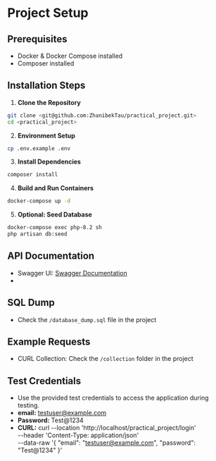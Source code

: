 # Project Setup

## Prerequisites
- Docker & Docker Compose installed
- Composer installed

## Installation Steps

1. **Clone the Repository**
```bash
git clone <git@github.com:ZhanibekTau/practical_project.git>
cd <practical_project>
```

2. **Environment Setup**
```bash
cp .env.example .env
```

3. **Install Dependencies**
```bash
composer install
```

4. **Build and Run Containers**
```bash
docker-compose up -d
```

5. **Optional: Seed Database**
```bash
docker-compose exec php-8.2 sh
php artisan db:seed
```

## API Documentation
- Swagger UI: [Swagger Documentation](http://localhost/api/documentation)
- 
## SQL Dump
- Check the `/database_dump.sql` file in the project

## Example Requests
- CURL Collection: Check the `/collection` folder in the project

## Test Credentials
- Use the provided test credentials to access the application during testing.
- **email:** testuser@example.com
- **Password:** Test@1234
- **CURL:** curl --location 'http://localhost/practical_project/login' \
  --header 'Content-Type: application/json' \
  --data-raw '{
  "email": "testuser@example.com",
  "password": "Test@1234"
  }'

